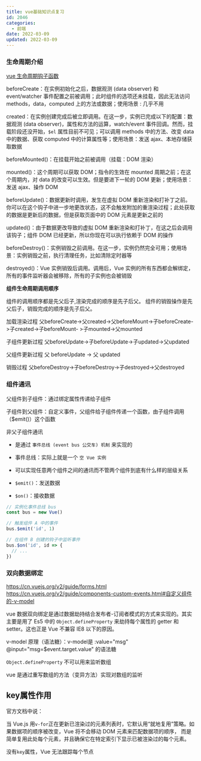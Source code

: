 ```yaml
---
title: vue基础知识点复习
id: 2046
categories:
  - 前端
date: 2022-03-09
updated: 2022-03-09
---
```


### 生命周期介绍

[vue 生命周期钩子函数](https://cn.vuejs.org/v2/api/#选项-生命周期钩子)

beforeCreate：在实例初始化之后，数据观测 (data observer) 和 event/watcher 事件配置之前被调用；此时组件的选项还未挂载，因此无法访问 methods，data，computed 上的方法或数据；使用场景 : 几乎不用

created：在实例创建完成后被立即调用。在这一步，实例已完成以下的配置：数据观测 (data observer)，属性和方法的运算，watch/event 事件回调。然而，挂载阶段还没开始，`$el` 属性目前不可见；可以调用 methods 中的方法、改变 data 中的数据、获取 computed 中的计算属性等；使用场景：发送 ajax、本地存储获取数据

beforeMounted()：在挂载开始之前被调用（挂载：DOM 渲染）

mounted()：这个周期可以获取 DOM；指令的生效在 mounted 周期之前；在这个周期内，对 data 的改变可以生效。但是要进下一轮的 DOM 更新；使用场景：发送 ajax、操作 DOM

beforeUpdate()：数据更新时调用，发生在虚拟 DOM 重新渲染和打补丁之前。你可以在这个钩子中进一步地更改状态，这不会触发附加的重渲染过程；此处获取的数据是更新后的数据，但是获取页面中的 DOM 元素是更新之前的

updated()：由于数据更改导致的虚拟 DOM 重新渲染和打补丁，在这之后会调用该钩子；组件 DOM 已经更新，所以你现在可以执行依赖于 DOM 的操作

beforeDestroy()：实例销毁之前调用。在这一步，实例仍然完全可用；使用场景：实例销毁之前，执行清理任务，比如清除定时器等

destroyed()：Vue 实例销毁后调用。调用后，Vue 实例的所有东西都会解绑定，所有的事件监听器会被移除，所有的子实例也会被销毁

**组件生命周期调用顺序**

组件的调用顺序都是先父后子,渲染完成的顺序是先子后父。
组件的销毁操作是先父后子，销毁完成的顺序是先子后父。

加载渲染过程
父beforeCreate->父created->父beforeMount->子beforeCreate->子created->子beforeMount- >子mounted->父mounted

子组件更新过程
父beforeUpdate->子beforeUpdate->子updated->父updated

父组件更新过程
父 beforeUpdate -> 父 updated

销毁过程
父beforeDestroy->子beforeDestroy->子destroyed->父destroyed

### 组件通讯

父组件到子组件：通过绑定属性传递给子组件

子组件到父组件：自定义事件，父组件给子组件传递一个函数，由子组件调用（$emit()）这个函数

非父子组件通讯

- 是通过 `事件总线 (event bus 公交车) 机制` 来实现的
- 事件总线：实际上就是一个 `空 Vue 实例`
- 可以实现任意两个组件之间的通讯而不管两个组件到底有什么样的层级关系

- `$emit()`：发送数据
- `$on()`：接收数据

```js
// 实例化事件总线 bus
const bus = new Vue()

// 触发组件 A 中的事件
bus.$emit('id', 1)

// 在组件 B 创建的钩子中监听事件
bus.$on('id', id => {
  // ...
})
```

### 双向数据绑定

https://cn.vuejs.org/v2/guide/forms.html
https://cn.vuejs.org/v2/guide/components-custom-events.html#自定义组件的-v-model

vue 数据双向绑定是通过数据劫持结合发布者-订阅者模式的方式来实现的。其实主要是用了 Es5 中的 `Object.defineProperty` 来劫持每个属性的 getter 和 setter。这也正是 Vue 不兼容 IE8 以下的原因。

v-model 原理（语法糖）：v-model是 :value="msg" @input="msg=$event.target.value" 的语法糖

`Object.defineProperty` 不可以用来监听数组

vue 是通过重写数组的方法（变异方法）实现对数组的监听

## key属性作用

官方文档中说：

当 Vue.js 用`v-for`正在更新已渲染过的元素列表时，它默认用“就地复用”策略。如果数据项的顺序被改变，Vue 将不会移动 DOM 元素来匹配数据项的顺序， 而是简单复用此处每个元素，并且确保它在特定索引下显示已被渲染过的每个元素。

没有`key`属性，Vue 无法跟踪每个节点

